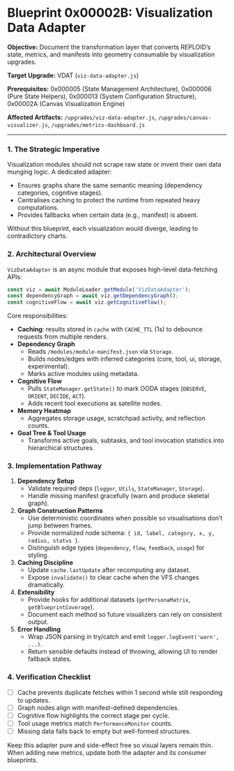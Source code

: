 # Blueprint 0x00002B: Visualization Data Adapter

**Objective:** Document the transformation layer that converts REPLOID’s state, metrics, and manifests into geometry consumable by visualization upgrades.

**Target Upgrade:** VDAT (`viz-data-adapter.js`)

**Prerequisites:** 0x000005 (State Management Architecture), 0x000006 (Pure State Helpers), 0x000013 (System Configuration Structure), 0x00002A (Canvas Visualization Engine)

**Affected Artifacts:** `/upgrades/viz-data-adapter.js`, `/upgrades/canvas-visualizer.js`, `/upgrades/metrics-dashboard.js`

---

### 1. The Strategic Imperative
Visualization modules should not scrape raw state or invent their own data munging logic. A dedicated adapter:
- Ensures graphs share the same semantic meaning (dependency categories, cognitive stages).
- Centralises caching to protect the runtime from repeated heavy computations.
- Provides fallbacks when certain data (e.g., manifest) is absent.

Without this blueprint, each visualization would diverge, leading to contradictory charts.

### 2. Architectural Overview
`VizDataAdapter` is an async module that exposes high-level data-fetching APIs:

```javascript
const viz = await ModuleLoader.getModule('VizDataAdapter');
const dependencyGraph = await viz.getDependencyGraph();
const cognitiveFlow = await viz.getCognitiveFlow();
```

Core responsibilities:
- **Caching**: results stored in `cache` with `CACHE_TTL` (1s) to debounce requests from multiple renders.
- **Dependency Graph**
  - Reads `/modules/module-manifest.json` via `Storage`.
  - Builds nodes/edges with inferred categories (core, tool, ui, storage, experimental).
  - Marks active modules using metadata.
- **Cognitive Flow**
  - Pulls `StateManager.getState()` to mark OODA stages (`OBSERVE`, `ORIENT`, `DECIDE`, `ACT`).
  - Adds recent tool executions as satellite nodes.
- **Memory Heatmap**
  - Aggregates storage usage, scratchpad activity, and reflection counts.
- **Goal Tree & Tool Usage**
  - Transforms active goals, subtasks, and tool invocation statistics into hierarchical structures.

### 3. Implementation Pathway
1. **Dependency Setup**
   - Validate required deps (`logger`, `Utils`, `StateManager`, `Storage`).
   - Handle missing manifest gracefully (warn and produce skeletal graph).
2. **Graph Construction Patterns**
   - Use deterministic coordinates when possible so visualisations don’t jump between frames.
   - Provide normalized node schema: `{ id, label, category, x, y, radius, status }`.
   - Distinguish edge types (`dependency`, `flow`, `feedback`, `usage`) for styling.
3. **Caching Discipline**
   - Update `cache.lastUpdate` after recomputing any dataset.
   - Expose `invalidate()` to clear cache when the VFS changes dramatically.
4. **Extensibility**
   - Provide hooks for additional datasets (`getPersonaMatrix`, `getBlueprintCoverage`).
   - Document each method so future visualizers can rely on consistent output.
5. **Error Handling**
   - Wrap JSON parsing in try/catch and emit `logger.logEvent('warn', ...)`.
   - Return sensible defaults instead of throwing, allowing UI to render fallback states.

### 4. Verification Checklist
- [ ] Cache prevents duplicate fetches within 1 second while still responding to updates.
- [ ] Graph nodes align with manifest-defined dependencies.
- [ ] Cognitive flow highlights the correct stage per cycle.
- [ ] Tool usage metrics match `PerformanceMonitor` counts.
- [ ] Missing data falls back to empty but well-formed structures.

Keep this adapter pure and side-effect free so visual layers remain thin. When adding new metrics, update both the adapter and its consumer blueprints.
